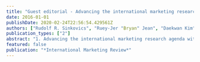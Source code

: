 ```yaml
---
title: "Guest editorial - Advancing the international marketing research agenda with innovative methodologies - An introduction"
date: 2016-01-01
publishDate: 2020-02-24T22:56:54.429561Z
authors: ["Rudolf R. Sinkovics", "Ruey-Jer "Bryan" Jean", "Daekwan Kim"]
publication_types: ["2"]
abstract: "1. Advancing the international marketing research agenda with innovative methodologies – an introduction  1.1. About the special issue  The theme “Advancing the international marketing research agenda with innovative methodologies” emerged out of a realisation that significant progress in and around methodologies in international marketing requires systematic checks, stock-take exercises and reflection in terms of where we are and where we are (to be) going. There is a realisation that “international” research has become common practice in the domain of business and marketing (Cadogan, 2010; Malhotra et al., 1996), yet, there the utilisation of appropriate procedures may not always be satisfactory. Data are frequently collected and analysed at multiple levels (Oliveira et al., 2012), cross-cultural equivalence tests prove unsatisfactory and fall short of desired comparability thresholds (Salzberger and Sinkovics, 2006; Steenkamp and Baumgartner, 1998) and response-rates are plummeting because researchers are cramming too much into their studies and respondents’ fatigue is stretched to its limits (Dillman et al., 1993).  The rise of emerging markets, due to their significant institutional difference from the developed markets, further heightens these conceptual and methodological challenges. Questions arise regarding large bodies of existing literature and how these translate into applicable and actionable research questions for emerging market contexts. For instance, how to make sense of internationalisation research and how to synthesise findings with a view to their suitability for emerging markets? Further, company capabilities are likely to be shaped within business groups and networks and thus social network analysis may become increasingly relevant for conceptual and methodological reasons (Borgatti et al., 2013). These approaches may be particularly useful when studying internationalisation processes of SMEs. How much can advanced methods of systematic analysis help us to reach a consensual understanding out of vastly diverging bodies of work (Borenstein et al., 2009). Advanced research methodologies also push us to tackle new marketing issues and develop new theories for these markets (Burgess and Steenkamp, 2006, 2013; Sheth, 2011). For example, qualitative research methods may be more suitable than quantitative methods to explore the effects of institutions on consumers and organisations at the individual and group level (Burgess and Steenkamp, 2006; Ingenbleek et al., 2013). Significant within-country-heterogeneity in emerging markets may challenge traditional data analysis methods such as measurement invariance and level of analysis. To this end, methods such as finite mixture model and multilevel analysis have been proposed to help remedy these deficiencies (Burgess and Steenkamp, 2006; Peterson et al., 2012).  There is much pressure on the research community to diversify research methodologies (Nakata and Huang, 2005). This special issue was set up with a view of pushing the frontiers regarding rigour and trustworthiness (Sinkovics et al., 2008), for the sake of clearer conceptualisations and perspectives on the real problems underlying these phenomena. We further invited submissions around emerging new themes such as multilevel modelling, meta-analytic techniques, big data, etc. However, few of the submissions received addressed these emerging topics. We see this as an opportunity for future research rather than a limitation. Research that refines our understanding of practices/methodologies in international marketing research will continue to be of relevance in the years to come. The advancement of methodologies is a continuous process, and practices and favourable approaches shift over time. To this end, future methodology focused special issues will have to capture such emerging topics.  1.2. Overview of the papers  The papers in this special issue fall in broadly three categories. The first two papers contribute to the theoretical elements of methodological advancement. Two following papers deal with partial least square structural equation modelling (PLS-SEM) and the last three papers address various methodological concerns that exist in primary data collection process, one of these related to qualitative methodology, the latter two papers focusing on survey methodology.  The paper by Noemi Sinkovics is entitled “Enhancing the foundations for theorising through bibliometric mapping” and builds on the “publish and perish” phenomenon and the pressure of scholars for a share of voice and ideas in an increasingly crowded publication space. The author examines techniques that can help researchers to effectively and efficiently navigate large bodies of publications and help to build solid foundations for high-quality theorising. With a specific focus on a set of journal articles connected to ethics in (international) marketing research, the author explores the software tools VOSviewer software, a package that helps with the visualisation of bodies of literature, and QSR NVivo, a computer assisted qualitative data analysis software that helps to dig deeper and explore specific themes identified through the visualisation tool. The specific contribution of this paper to the special issue is the fact that it provides guidance for the improvement of idea generation, conceptualisation and problem identification stage of the scholarly paper writing process. Most of the methodological advancements found in the literature and certainly also in this special issue usually address methodological issues that are pertaining to the methodological execution itself.  The second paper by Sven Feurer, Elisa Baumbach and Arch G. Woodside, “Applying configurational theory to build a typology of ethnocentric consumers”, is set against a very specific debate in the international marketing literature, related to consumer ethnocentric behaviours of consumers and inconsistencies with regard to its antecedents. The methodological contribution of this paper rests in the application of fuzzy-set qualitative comparative analysis (fsQCA) of consumer survey data and the efforts to contrast the fsQCA findings with traditional statistical hypotheses testing via multiple regression analysis. Their study has implications for the specific literature domain of consumer ethnocentrism and its distinct types, but perhaps more importantly for this special issue, it shows how fsQCA as an increasingly popular methodology can add value to substantiate findings that have previously been corroborated via more traditional methodological approaches.  The third paper in this special issue by Nicole Franziska Richter, Rudolf R. Sinkovics, Christian M. Ringle and Christopher Schlägel is employing “A critical look at the use of SEM in international business research”. With the development and advancement of new software tools such as SmartPLS the methodology has experienced a new awakening and recognition in various business and management fields. The paper recognises that the covariance-based SEM approach is still dominant in international marketing, but due to the field’s dynamic nature and the sometimes early stage of theory development may benefit from a PLS-SEM approach. The study critically reviews the application of SEM techniques in the field, analyses research objectives and methodology choices, and assesses whether the papers follow best practices outlined in the literature. The value of the paper and its distinctive contribution to this special issue rests with the practical guidelines for making better choices concerning an appropriate SEM approach. The paper not only reviews existing practices in the international business and marketing literature, but also points out problems in previous studies with concrete recommendations for better practice.  Jörg Henseler, Christian M. Ringle and Marko Sarstedt are key contributors and at the forefront to the advancement of PLS methodology as well as software tools. They carry out pioneering work that has led to significant shifts in conversations in the methodology space. The forth paper in this issue is entitled “Testing measurement invariance of composites using partial least squares” and addresses an unresolved issue of measurement, specifically when traditional common-factor models and reflective measurement are not used or applicable. Composite models follow a different philosophy of measurement and are dominant in variance-based SEM. The authors offer a novel three-step procedure to analyse the measurement invariance of composite models (MICOM) when using variance-based SEM, such as PLS path modelling. They test their approach in a simulation study and show that this MICOM procedure is very suitable to analyse the measurement invariance in PLS applications. Effectively, researchers in international marketing and other disciplines will have to consider this procedure and assessment, before any meaningful multigroup analyses can be undertaken.  The fifth paper by Elfriede Penz and Erich Kirchler shifts the focus on “Households in international marketing research: Vienna Diary Technique (VDT) as a method to investigate decision dynamics”. The paper complements the rest of the papers in the special issue as it introduces the Vienna Diary Technique, a relatively time and resource-intensive methodology which is of qualitative nature. This technique has a particular power in research situations when rather small samples are concerned and detailed insights regarding everyday consumption choices and decision making are required. The methodology allows for dyadic analyses of decision makers and their and keeping track of everyday decision making. Penz and Kirchler illustrate in their business partners paper the particular suitability of this methodology in a transition economy context. They outline specifics regarding culture and embeddedness of decision making and thus establish the suitability of this methodology in growth areas or “rising power” markets.  Sanna Sintonen, Anssi Tarkiainen, John W. Cadogan, Olli Kuivalainen, Nick Lee and Sanna Sundqvist are concerned with “Cross-country cross-survey design in international marketing research: the role of input data in multiple imputation”. This is a highly pertinent issue in international marketing research, which is concerned with collecting data from different countries. An apparent challenge arises from missing data and invariance of the scales used. The solutions for these problems might lay in shorter questionnaires and imputation of missing data. The authors propose and evaluate three different imputation approaches with varying breadth and number of variables used for imputing the missing data to deal with the challenge of cross-country cross-survey designs. Their findings show that the imputation that takes into account the invariance structures of the joint items used in imputation (previously neglected perspective) gives the best results (i.e. most accurate inferences about statistical significance of the covariances), suggesting that using knowledge on between country measurement qualities may improve the imputation results. This simultaneously reduces the amount of data used for imputation, however, and the authors conclude that further (e.g. simulation based) research is needed to find the best methods for cross-country/cross-survey research.  The final paper in this special issue is offered by Ruey-Jer “Bryan” Jean, Ziliang Deng, Daekwan Kim and Xiaohui Yuan. The paper is entitled “Assessing endogeneity issues in international marketing research” and makes a unique contribution as this study is one of the first to discuss the endogeneity issue specifically in international marketing research. In doing so, the study elaborates on the origins and consequences of the three most frequently confronted sources of endogeneity in IM research, offering several statistical methods and procedural remedies to address endogeneity for future IM research including some potential approaches in SEM. Given that the topic is drawing attention from the researchers recently, this paper makes important contributions to the international marketing domain by recognising the potential issue associated with endogeneity and offering future directions.  Rudolf R. Sinkovics - Alliance Manchester Business School, The University of Manchester, Manchester, UK and Lappeenranta University of Technology, Lappeenranta, Finland  Ruey-Jer “Bryan” Jean - National Chengchi University, Taipei, Taiwan  Daekwan Kim - Florida State University, Tallahassee, Florida, USA  Acknowledgement  Special thanks go to the editor of International Marketing Review, John W. Cadogan, Loughborough University, and Martyn Lawrence, Emerald Publishing for supporting this special issue. Furthermore, the authors are indebted to colleagues who were prepared to invest time and effort to review the papers submitted and work with these through various rounds of revisions. Their contribution has been vital to the development of the papers and to the overall coherence of this special volume. The reviewers are listed in alphabetical order: Ibranhim Abosag, SOAS, UK; Eva Alfoldi, University of Bradford, UK; Matt Allen, The University of Manchester, UK; Edward Bruning, University of Manitoba, CA; Francisco Jose Castillo Molina, University of Murcia, ES; Gabriel Cepeda, Universidad de Sevilla, ES; Umair Choksy, The University of Manchester, UK; David Crick, Victoria University, NZ; Sarah De Meulenaer, University of Antwerp, BE; Nathalie Dens, University of Antwerp, Belgium; Dahlia El-Manstrly, University of Edinburgh, UK; John Ford, Old Dominion University, USA; Siggi Gudergan, University of Newcastle, AU; Amjad Hadjikhani, Uppsala University, SE; Joe Hair, Kennesaw State University, USA; Xinming He, Durham University, UK; Jörg Henseler, University of Twente, NL; Bryan Hochstein, Florida State University, USA; Michael Höck, Technische Universität Bergakademie Freiberg, DE; Gang Ok Jung, Hannam University, KR; Kathy Keeling, The University of Manchester, UK; Zaheer Khan, Sheffield University, UK; Yusuf Kurt, The University of Manchester, UK; Peter Magnusson, Florida International University, USA; Rod McNaughton, University of Auckland, NZ; Ursula Ott, Loughborough University, UK; Elfriede Penz, Vienna University of Economics and Business, AT; Pia Polsa, Hanken School, SE; Riliang Qu, Central University of Finance and Economics, CN; Christopher Richardson, Universiti Sains Malaysia, MY; Salman Saleem, The University of Vaasa, Fi; Marko Sarstedt, Otto von Guericke Universität Magdeburg, DE; Noemi Sinkovics, The University of 325 Guest editorial Manchester, UK; Bruce William Stening, Peking University, CN; Nees Jan van Eck, Leiden University, NL; Irena Vida, University of Ljubljana, SI; Elizabeth Wilson, Suffolk University, USA; Mo Yamin, The University of Manchester, UK; Xiahui Yuan, Renmin University of China, CN; Cherrie Zhu, Monash University, AU.  References  Borenstein, M., Hedges, L.V., Higgins, J. and Rothstein, H.R. (2009), Introduction to Meta-analysis, John Wiley & Sons, Chichester  Borgatti, S.P., Everett, M.G. and Johnson, J.C. (2013), Analyzing Social Networks, Sage Publications, London  Burgess, S.M. and Steenkamp, J.-B.E.M. (2006), “Marketing renaissance: how research in emerging markets advances marketing science and practice”, International Journal of Research in Marketing, Vol. 23 No. 4, pp. 337-356. doi: 10.1016/j.ijresmar.2006.08.001  Burgess, S.M. and Steenkamp, J.-B.E.M. (2013), “Editorial: introduction to the special issue on marketing in emerging markets”, International Journal of Research in Marketing, Vol. 30 No. 1, pp. 1-3. doi: 10.1016/j.ijresmar.2013.01.001  Cadogan, J. (2010), “Comparative, cross-cultural, and cross-national research: a comment on good and bad practice”, International Marketing Review, Vol. 27 No. 6, pp. 601-605. doi: 10.1108/02651331011088245  Dillman, D.A., Sinclair, M.D. and Clark, J.R. (1993), “Effects of questionnaire length, respondent-friendly design, and a difficult question on response rates for occupant-addressed census mail surveys”, Public Opinion Quarterly, Vol. 57 No. 3, pp. 289-304. doi: 10.1086/269376  Ingenbleek, P.T.M., Tessema, W.K. and van Trijp, H.C.M. (2013), “Conducting field research in subsistence markets, with an application to market orientation in the context of Ethiopian pastoralists”, International Journal of Research in Marketing, Vol. 30 No. 1, pp. 83-97. doi: 10.1016/j.ijresmar.2012.11.003  Malhotra, N.K., Agarwal, J. and Peterson, M. (1996), “Methodological issues in cross-cultural marketing research: a state-of-the-art review”, International Marketing Review, Vol. 13 No. 5, pp. 7-43. doi: 10.1108/02651339610131379  Nakata, C. and Huang, Y. (2005), “Progress and promise: the last decade of international marketing research”, Journal of Business Research, Vol. 58 No. 5, pp. 611-618. doi: 10.1016/j.jbusres.2003.10.001  Oliveira, J.S., Cadogan, J.W. and Souchon, A. (2012), “Level of analysis in export performance research”, International Marketing Review, Vol. 29 No. 1, pp. 114-127. doi: 10.1108/02651331211201561  Peterson, M.F., Arregle, J.-L. and Martin, X. (2012), “Multilevel models in international business research”, Journal of International Business Studies, Vol. 43 No. 5, pp. 451-457. doi: 10.1057/jibs.2011.59.  Salzberger, T. and Sinkovics, R.R. (2006), “Reconsidering the problem of data equivalence in international marketing research: contrasting approaches based on CFA and the Rasch model for measurement”, International Marketing Review, Vol. 23 No. 4, pp. 390-417. doi: 10.1108/02651330610678976  Sheth, J.N. (2011), “Impact of emerging markets on marketing: rethinking existing perspectives and practices”, Journal of Marketing, Vol. 75 No. 4, pp. 166-182. doi: 10.1509/jmkg.75.4.166  Sinkovics, R.R., Penz, E. and Ghauri, P.N. (2008), “Enhancing the trustworthiness of qualitative research in international business”, Management International Review, Vol. 48 No. 6, pp. 689-714. doi: 10.1007/s11575-008-0103-z  Steenkamp, J.-B.E.M. and Baumgartner, H. (1998), “Assessing measurement invariance in cross-national consumer research”, Journal of Consumer Research, Vol. 25 No. 1, pp. 78-90. doi: 10.1086/209528"
featured: false
publication: "*International Marketing Review*"
---
```



